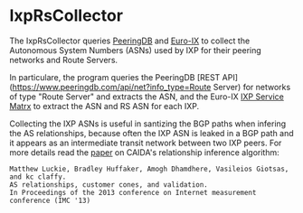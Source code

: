 # IxpRsCollector

The IxpRsCollector queries [PeeringDB](https://www.peeringdb.com) and [Euro-IX](https://www.euro-ix.net/) to collect the Autonomous System Numbers (ASNs) used by IXP for their peering networks and Route Servers.

In particulare, the program queries the PeeringDB [REST API](https://www.peeringdb.com/api/net?info_type=Route Server) for networks of type "Route Server" and extracts the ASN, and the Euro-IX [IXP Service Matrx](https://www.euro-ix.net/tools/ixp-service-matrix/) to extract the ASN and RS ASN for each IXP.

Collecting the IXP ASNs is useful in santizing the BGP paths when infering the AS relationships, because often the IXP ASN is leaked in a BGP path and it appears as an intermediate transit network between two IXP peers. 
For more details read the [paper](https://conferences.sigcomm.org/imc/2013/papers/imc039-luckieAemb.pdf) on CAIDA's relationship inference algorithm:

```
Matthew Luckie, Bradley Huffaker, Amogh Dhamdhere, Vasileios Giotsas, and kc claffy. 
AS relationships, customer cones, and validation. 
In Proceedings of the 2013 conference on Internet measurement conference (IMC '13)
```
